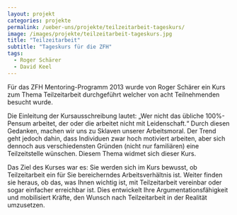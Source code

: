 ```yaml
---
layout: projekt
categories: projekte
permalink: /ueber-uns/projekte/teilzeitarbeit-tageskurs/
image: /images/projekte/teilzeitarbeit-tageskurs.jpg
title: "Teilzeitarbeit"
subtitle: "Tageskurs für die ZFH"
tags:
  - Roger Schärer
  - David Keel
---
```


Für das ZFH Mentoring-Programm 2013 wurde von Roger Schärer ein Kurs zum Thema Teilzeitarbeit durchgeführt welcher von acht Teilnehmenden besucht wurde.

Die Einleitung der Kursausschreibung lautet:
„Wer nicht das übliche 100%-Pensum arbeitet, der oder die arbeitet nicht mit Leidenschaft.“ Durch diesen Gedanken, machen wir uns zu Sklaven unserer Arbeitsmoral. Der Trend geht jedoch dahin, dass Individuen zwar hoch motiviert arbeiten, aber sich dennoch aus verschiedensten Gründen (nicht nur familiären) eine Teilzeitstelle wünschen. Diesem Thema widmet sich dieser Kurs.

Das Ziel des Kurses war es:
Sie werden sich im Kurs bewusst, ob Teilzeitarbeit ein für Sie bereicherndes Arbeitsverhältnis ist. Weiter finden sie heraus, ob das, was Ihnen wichtig ist, mit Teilzeitarbeit vereinbar oder sogar einfacher erreichbar ist. Dies entwickelt Ihre Argumentationsfähigkeit und mobilisiert Kräfte, den Wunsch nach Teilzeitarbeit in der Realität umzusetzen.